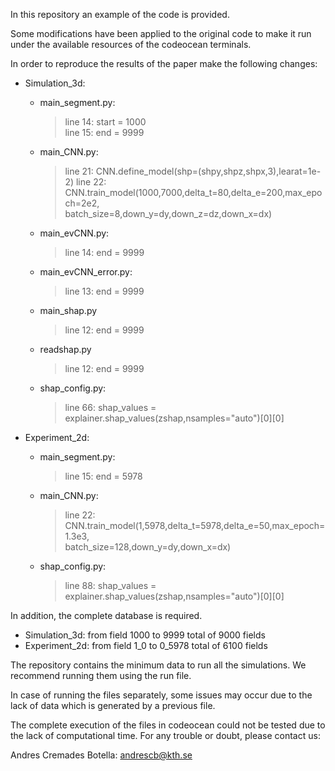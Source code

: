 In this repository an example of the code is provided. 

Some modifications have been applied to the original code to make it run under the available resources of the codeocean terminals. 

In order to reproduce the results of the paper make the following changes:

- Simulation_3d:
	* main_segment.py:
		> line 14: start =  1000   
		> line 15: end =  9999
	* main_CNN.py:
		> line 21: CNN.define_model(shp=(shpy,shpz,shpx,3),learat=1e-2)
		> line 22: CNN.train_model(1000,7000,delta_t=80,delta_e=200,max_epoch=2e2,\
                batch_size=8,down_y=dy,down_z=dz,down_x=dx)
	* main_evCNN.py: 
		> line 14: end = 9999
	* main_evCNN_error.py: 
		> line 13: end = 9999
	* main_shap.py
		> line 12: end = 9999
	* readshap.py
		> line 12: end = 9999
	* shap_config.py: 
		> line 66: shap_values = explainer.shap_values(zshap,nsamples="auto")[0][0]
		
- Experiment_2d: 
	* main_segment.py: 
		> line 15: end =  5978
	* main_CNN.py:
		> line 22: CNN.train_model(1,5978,delta_t=5978,delta_e=50,max_epoch=1.3e3,\
                batch_size=128,down_y=dy,down_x=dx) 
	* shap_config.py:
		> line 88: shap_values = explainer.shap_values(zshap,nsamples="auto")[0][0]


In addition, the complete database is required. 
- Simulation_3d: from field 1000 to 9999 total of 9000 fields
- Experiment_2d: from field 1_0 to 0_5978 total of 6100 fields


The repository contains the minimum data to run all the simulations. We recommend running them using the run file.

In case of running the files separately, some issues may occur due to the lack of data which is generated by a previous file.



The complete execution of the files in codeocean could not be tested due to the lack of computational time.
For any trouble or doubt, please contact us:

Andres Cremades Botella: andrescb@kth.se
		
